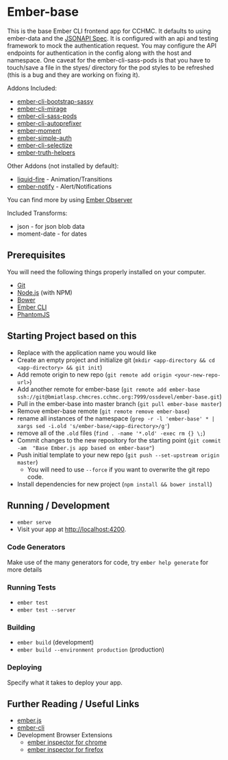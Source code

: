# Ember-base

This is the base Ember CLI frontend app for CCHMC.  It defaults to using ember-data and the
[JSONAPI Spec](http://jsonapi.org/).  It is configured with an api and testing framework
to mock the authentication request.  You may configure the API endpoints for authentication
in the config along with the host and namespace.  One caveat for the ember-cli-sass-pods is
that you have to touch/save a file in the styes/ directory for the pod styles to be
refreshed (this is a bug and they are working on fixing it).

Addons Included:

* [ember-cli-bootstrap-sassy](https://github.com/lifegadget/ember-cli-bootstrap-sassy)
* [ember-cli-mirage](https://github.com/samselikoff/ember-cli-mirage)
* [ember-cli-sass-pods](https://github.com/DudaDev/ember-cli-sass-pods)
* [ember-cli-autoprefixer](https://github.com/kimroen/ember-cli-autoprefixer)
* [ember-moment](https://github.com/stefanpenner/ember-moment)
* [ember-simple-auth](https://github.com/simplabs/ember-simple-auth)
* [ember-cli-selectize](https://github.com/miguelcobain/ember-cli-selectize)
* [ember-truth-helpers](https://github.com/jmurphyau/ember-truth-helpers)

Other Addons (not installed by default):

* [liquid-fire](https://github.com/ember-animation/liquid-fire) - Animation/Transitions
* [ember-notify](https://github.com/aexmachina/ember-notify) - Alert/Notifications

You can find more by using [Ember Observer](http://emberobserver.com/)

Included Transforms:

* json - for json blob data
* moment-date - for dates

## Prerequisites

You will need the following things properly installed on your computer.

* [Git](http://git-scm.com/)
* [Node.js](http://nodejs.org/) (with NPM)
* [Bower](http://bower.io/)
* [Ember CLI](http://www.ember-cli.com/)
* [PhantomJS](http://phantomjs.org/)

## Starting Project based on this

* Replace <app-directory> with the application name you would like
* Create an empty project and initialize git (`mkdir <app-directory && cd <app-directory> && git init`)
* Add remote origin to new repo (`git remote add origin <your-new-repo-url>`)
* Add another remote for ember-base (`git remote add ember-base ssh://git@bmiatlasp.chmcres.cchmc.org:7999/ossdevel/ember-base.git`)
* Pull in the ember-base into master branch (`git pull ember-base master`)
* Remove ember-base remote (`git remote remove ember-base`)
* rename all instances of the namespace (`grep -r -l 'ember-base' * | xargs sed -i.old 's/ember-base/<app-directory>/g'`)
* remove all of the `.old` files (`find . -name '*.old' -exec rm {} \;`)
* Commit changes to the new repository for the starting point (`git commit -am  "Base Ember.js app based on ember-base"`)
* Push initial template to your new repo (`git push --set-upstream origin master`)
    * You will need to use `--force` if you want to overwrite the git repo code.
* Install dependencies for new project (`npm install && bower install`)

## Running / Development

* `ember serve`
* Visit your app at [http://localhost:4200](http://localhost:4200).

### Code Generators

Make use of the many generators for code, try `ember help generate` for more details

### Running Tests

* `ember test`
* `ember test --server`

### Building

* `ember build` (development)
* `ember build --environment production` (production)

### Deploying

Specify what it takes to deploy your app.

## Further Reading / Useful Links

* [ember.js](http://emberjs.com/)
* [ember-cli](http://www.ember-cli.com/)
* Development Browser Extensions
  * [ember inspector for chrome](https://chrome.google.com/webstore/detail/ember-inspector/bmdblncegkenkacieihfhpjfppoconhi)
  * [ember inspector for firefox](https://addons.mozilla.org/en-US/firefox/addon/ember-inspector/)
